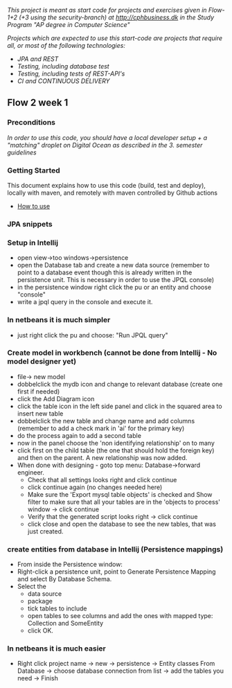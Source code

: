 _This project is meant as start code for projects and exercises given in Flow-1+2 (+3 using the security-branch) at http://cphbusiness.dk in the Study Program "AP degree in Computer Science"_

_Projects which are expected to use this start-code are projects that require all, or most of the following technologies:_

- _JPA and REST_
- _Testing, including database test_
- _Testing, including tests of REST-API's_
- _CI and CONTINUOUS DELIVERY_

## Flow 2 week 1

### Preconditions

_In order to use this code, you should have a local developer setup + a "matching" droplet on Digital Ocean as described in the 3. semester guidelines_

### Getting Started

This document explains how to use this code (build, test and deploy), locally with maven, and remotely with maven controlled by Github actions

- [How to use](https://docs.google.com/document/d/1rymrRWF3VVR7ujo3k3sSGD_27q73meGeiMYtmUtYt6c/edit?usp=sharing)

### JPA snippets

### Setup in Intellij

- open view->too windows->persistence
- open the Database tab and create a new data source (remember to point to a database event though this is already written in the persistence unit. This is necessary in order to use the JPQL console)
- in the persistence window right click the pu or an entity and choose "console"
- write a jpql query in the console and execute it.

### In netbeans it is much simpler

- just right click the pu and choose: "Run JPQL query"

### Create model in workbench (cannot be done from Intellij - No model designer yet)

- file-> new model
- dobbelclick the mydb icon and change to relevant database (create one first if needed)
- click the Add Diagram icon
- click the table icon in the left side panel and click in the squared area to insert new table
- dobbelclick the new table and change name and add columns (remember to add a check mark in 'ai' for the primary key)
- do the process again to add a second table
- now in the panel choose the 'non identifying relationship' on to many
- click first on the child table (the one that should hold the foreign key) and then on the parent. A new relationship was now added.
- When done with designing - goto top menu: Database->forward engineer.
  - Check that all settings looks right and click continue
  - click continue again (no changes needed here)
  - Make sure the 'Export mysql table objects' is checked and Show filter to make sure that all your tables are in the 'objects to process' window -> click continue
  - Verify that the generated script looks right -> click continue
  - click close and open the database to see the new tables, that was just created.

### create entities from database in Intellij (Persistence mappings)

- From inside the Persistence window:
- Right-click a persistence unit, point to Generate Persistence Mapping and select By Database Schema.
- Select the
  - data source
  - package
  - tick tables to include
  - open tables to see columns and add the ones with mapped type: Collection<SomeEntity> and SomeEntity
  - click OK.

### In netbeans it is much easier

- Right click project name -> new -> persistence -> Entity classes From Database -> choose database connection from list -> add the tables you need -> Finish
